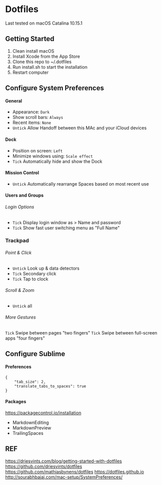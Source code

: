 # Dotfiles

Last tested on macOS Catalina 10.15.1

## Getting Started
1. Clean install macOS
2. Install Xcode from the App Store
3. Clone this repo to ~/.dotfiles
4. Run install.sh to start the installation
5. Restart computer

## Configure System Preferences
#### General
* Appearance: `Dark`
* Show scroll bars: `Always`
* Recent items: `None`
* `Untick` Allow Handoff between this MAc and your iCloud devices

#### Dock
* Position on screen: `Left`
* Minimize windows using: `Scale effect`
* `Tick` Automatically hide and show the Dock

#### Mission Control
* `Untick` Automatically rearrange Spaces based on most recent use

#### Users and Groups
###### Login Options
* `Tick` Display login window as > Name and password
* `Tick` Show fast user switching menu as "Full Name"

### Trackpad
###### Point & Click
* `Untick` Look up & data detectors
* `Tick` Secondary click
* `Tick` Tap to clock

###### Scroll & Zoom
* `Untick` all

###### More Gestures
`Tick` Swipe between pages "two fingers"
`Tick` Swipe between full-screen apps "four fingers"

## Configure Sublime
#### Preferences
```
{
    "tab_size": 2,
    "translate_tabs_to_spaces": true
}
```

#### Packages
https://packagecontrol.io/installation
* MarkdownEditing
* MarkdownPreview
* Trailing​Spaces


## REF
https://driesvints.com/blog/getting-started-with-dotfiles
https://github.com/driesvints/dotfiles
https://github.com/mathiasbynens/dotfiles
https://dotfiles.github.io
http://sourabhbajaj.com/mac-setup/SystemPreferences/
